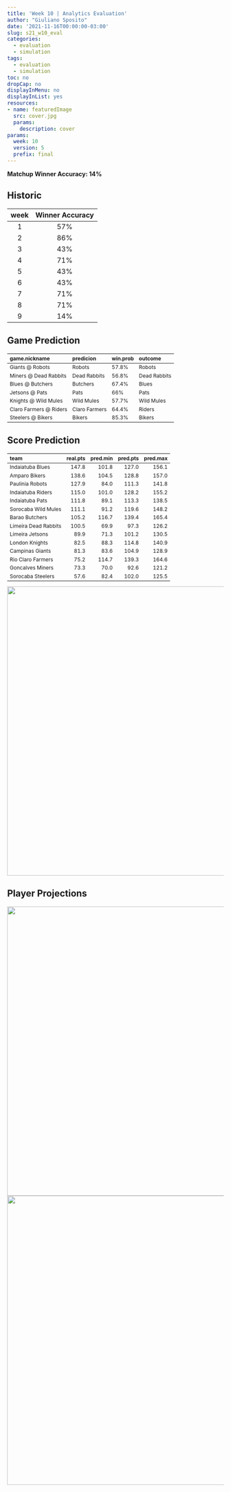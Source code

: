 ```yaml
---
title: 'Week 10 | Analytics Evaluation'
author: "Giuliano Sposito"
date: '2021-11-16T00:00:00-03:00'
slug: s21_w10_eval
categories:
  - evaluation
  - simulation
tags:
  - evaluation
  - simulation
toc: no
dropCap: no
displayInMenu: no
displayInList: yes
resources:
- name: featuredImage
  src: cover.jpg
  params:
    description: cover
params:
  week: 10
  version: 5
  prefix: final
---
```

<script src="{{< blogdown/postref >}}index_files/kePrint/kePrint.js"></script>
<link href="{{< blogdown/postref >}}index_files/lightable/lightable.css" rel="stylesheet" />
<script src="{{< blogdown/postref >}}index_files/kePrint/kePrint.js"></script>
<link href="{{< blogdown/postref >}}index_files/lightable/lightable.css" rel="stylesheet" />

**Matchup Winner Accuracy: 14%**

<!--more-->

## Historic

| week | Winner Accuracy |
|:----:|:---------------:|
| 1    |       57%       |
| 2    |       86%       |
| 3    |       43%       |
| 4    |       71%       |
| 5    |       43%       |
| 6    |       43%       |
| 7    |       71%       |
| 8    |       71%       |
| 9    |       14%       |







## Game Prediction

<table class="table" style="font-size: 12px; margin-left: auto; margin-right: auto;">
 <thead>
  <tr>
   <th style="text-align:left;"> game.nickname </th>
   <th style="text-align:left;"> predicion </th>
   <th style="text-align:left;"> win.prob </th>
   <th style="text-align:left;"> outcome </th>
  </tr>
 </thead>
<tbody>
  <tr>
   <td style="text-align:left;"> Giants @ Robots </td>
   <td style="text-align:left;"> Robots </td>
   <td style="text-align:left;"> 57.8% </td>
   <td style="text-align:left;"> Robots </td>
  </tr>
  <tr>
   <td style="text-align:left;"> Miners @ Dead Rabbits </td>
   <td style="text-align:left;"> Dead Rabbits </td>
   <td style="text-align:left;"> 56.8% </td>
   <td style="text-align:left;"> Dead Rabbits </td>
  </tr>
  <tr>
   <td style="text-align:left;"> Blues @ Butchers </td>
   <td style="text-align:left;"> Butchers </td>
   <td style="text-align:left;"> 67.4% </td>
   <td style="text-align:left;"> Blues </td>
  </tr>
  <tr>
   <td style="text-align:left;"> Jetsons @ Pats </td>
   <td style="text-align:left;"> Pats </td>
   <td style="text-align:left;"> 66% </td>
   <td style="text-align:left;"> Pats </td>
  </tr>
  <tr>
   <td style="text-align:left;"> Knights @ Wild Mules </td>
   <td style="text-align:left;"> Wild Mules </td>
   <td style="text-align:left;"> 57.7% </td>
   <td style="text-align:left;"> Wild Mules </td>
  </tr>
  <tr>
   <td style="text-align:left;"> Claro Farmers @ Riders </td>
   <td style="text-align:left;"> Claro Farmers </td>
   <td style="text-align:left;"> 64.4% </td>
   <td style="text-align:left;"> Riders </td>
  </tr>
  <tr>
   <td style="text-align:left;"> Steelers @ Bikers </td>
   <td style="text-align:left;"> Bikers </td>
   <td style="text-align:left;"> 85.3% </td>
   <td style="text-align:left;"> Bikers </td>
  </tr>
</tbody>
</table>


## Score Prediction

<table class="table" style="font-size: 12px; margin-left: auto; margin-right: auto;">
 <thead>
  <tr>
   <th style="text-align:left;"> team </th>
   <th style="text-align:right;"> real.pts </th>
   <th style="text-align:right;"> pred.min </th>
   <th style="text-align:right;"> pred.pts </th>
   <th style="text-align:right;"> pred.max </th>
  </tr>
 </thead>
<tbody>
  <tr>
   <td style="text-align:left;"> Indaiatuba Blues </td>
   <td style="text-align:right;"> 147.8 </td>
   <td style="text-align:right;"> 101.8 </td>
   <td style="text-align:right;"> 127.0 </td>
   <td style="text-align:right;"> 156.1 </td>
  </tr>
  <tr>
   <td style="text-align:left;"> Amparo Bikers </td>
   <td style="text-align:right;"> 138.6 </td>
   <td style="text-align:right;"> 104.5 </td>
   <td style="text-align:right;"> 128.8 </td>
   <td style="text-align:right;"> 157.0 </td>
  </tr>
  <tr>
   <td style="text-align:left;"> Paulinia Robots </td>
   <td style="text-align:right;"> 127.9 </td>
   <td style="text-align:right;"> 84.0 </td>
   <td style="text-align:right;"> 111.3 </td>
   <td style="text-align:right;"> 141.8 </td>
  </tr>
  <tr>
   <td style="text-align:left;"> Indaiatuba Riders </td>
   <td style="text-align:right;"> 115.0 </td>
   <td style="text-align:right;"> 101.0 </td>
   <td style="text-align:right;"> 128.2 </td>
   <td style="text-align:right;"> 155.2 </td>
  </tr>
  <tr>
   <td style="text-align:left;"> Indaiatuba Pats </td>
   <td style="text-align:right;"> 111.8 </td>
   <td style="text-align:right;"> 89.1 </td>
   <td style="text-align:right;"> 113.3 </td>
   <td style="text-align:right;"> 138.5 </td>
  </tr>
  <tr>
   <td style="text-align:left;"> Sorocaba Wild Mules </td>
   <td style="text-align:right;"> 111.1 </td>
   <td style="text-align:right;"> 91.2 </td>
   <td style="text-align:right;"> 119.6 </td>
   <td style="text-align:right;"> 148.2 </td>
  </tr>
  <tr>
   <td style="text-align:left;"> Barao Butchers </td>
   <td style="text-align:right;"> 105.2 </td>
   <td style="text-align:right;"> 116.7 </td>
   <td style="text-align:right;"> 139.4 </td>
   <td style="text-align:right;"> 165.4 </td>
  </tr>
  <tr>
   <td style="text-align:left;"> Limeira Dead Rabbits </td>
   <td style="text-align:right;"> 100.5 </td>
   <td style="text-align:right;"> 69.9 </td>
   <td style="text-align:right;"> 97.3 </td>
   <td style="text-align:right;"> 126.2 </td>
  </tr>
  <tr>
   <td style="text-align:left;"> Limeira Jetsons </td>
   <td style="text-align:right;"> 89.9 </td>
   <td style="text-align:right;"> 71.3 </td>
   <td style="text-align:right;"> 101.2 </td>
   <td style="text-align:right;"> 130.5 </td>
  </tr>
  <tr>
   <td style="text-align:left;"> London Knights </td>
   <td style="text-align:right;"> 82.5 </td>
   <td style="text-align:right;"> 88.3 </td>
   <td style="text-align:right;"> 114.8 </td>
   <td style="text-align:right;"> 140.9 </td>
  </tr>
  <tr>
   <td style="text-align:left;"> Campinas Giants </td>
   <td style="text-align:right;"> 81.3 </td>
   <td style="text-align:right;"> 83.6 </td>
   <td style="text-align:right;"> 104.9 </td>
   <td style="text-align:right;"> 128.9 </td>
  </tr>
  <tr>
   <td style="text-align:left;"> Rio Claro Farmers </td>
   <td style="text-align:right;"> 75.2 </td>
   <td style="text-align:right;"> 114.7 </td>
   <td style="text-align:right;"> 139.3 </td>
   <td style="text-align:right;"> 164.6 </td>
  </tr>
  <tr>
   <td style="text-align:left;"> Goncalves Miners </td>
   <td style="text-align:right;"> 73.3 </td>
   <td style="text-align:right;"> 70.0 </td>
   <td style="text-align:right;"> 92.6 </td>
   <td style="text-align:right;"> 121.2 </td>
  </tr>
  <tr>
   <td style="text-align:left;"> Sorocaba Steelers </td>
   <td style="text-align:right;"> 57.6 </td>
   <td style="text-align:right;"> 82.4 </td>
   <td style="text-align:right;"> 102.0 </td>
   <td style="text-align:right;"> 125.5 </td>
  </tr>
</tbody>
</table>


<img src="{{< blogdown/postref >}}index_files/figure-html/scoreChart-1.png" width="672" />

## Player Projections

<img src="{{< blogdown/postref >}}index_files/figure-html/pointsProj-1.png" width="672" />

<img src="{{< blogdown/postref >}}index_files/figure-html/projErrors-1.png" width="672" />

